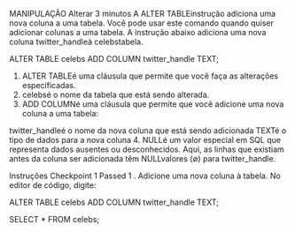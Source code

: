 MANIPULAÇÃO
Alterar
3 minutos
A ALTER TABLEinstrução adiciona uma nova coluna a uma tabela. Você pode usar este comando quando quiser adicionar colunas a uma tabela. A instrução abaixo adiciona uma nova coluna twitter_handleà celebstabela.

ALTER TABLE celebs 
ADD COLUMN twitter_handle TEXT;

1. ALTER TABLEé uma cláusula que permite que você faça as alterações especificadas.
2. celebsé o nome da tabela que está sendo alterada.
3. ADD COLUMNé uma cláusula que permite que você adicione uma nova coluna a uma tabela:

twitter_handleé o nome da nova coluna que está sendo adicionada
TEXTé o tipo de dados para a nova coluna
4. NULLé um valor especial em SQL que representa dados ausentes ou desconhecidos. Aqui, as linhas que existiam antes da coluna ser adicionada têm NULLvalores (∅) para twitter_handle.

Instruções
Checkpoint 1 Passed
1 .
Adicione uma nova coluna à tabela. No editor de código, digite:

ALTER TABLE celebs 
ADD COLUMN twitter_handle TEXT; 

SELECT * FROM celebs; 
